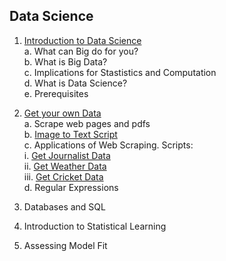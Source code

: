 ## Data Science

1. [Introduction to Data Science](https://github.com/soodoku/data-science/blob/master/ds1_web.pdf)    
  a. What can Big do for you?  
  b. What is Big Data?  
  c. Implications for Stastistics and Computation  
  d. What is Data Science?  
  e. Prerequisites 

2. [Get your own Data](https://github.com/soodoku/data-science/blob/master/ds2_web.pdf)  
  a. Scrape web pages and pdfs  
  b. [Image to Text Script](https://github.com/soodoku/image-to-text)  
  c. Applications of Web Scraping. Scripts:    
      i.   [Get Journalist Data](https://github.com/soodoku/get-journalist-data)      
      ii.  [Get Weather Data](https://github.com/soodoku/get-weather-data)    
      iii. [Get Cricket Data](https://github.com/soodoku/get-cricket-data)   
  d. Regular Expressions  

3. Databases and SQL

4. Introduction to Statistical Learning

5. Assessing Model Fit

